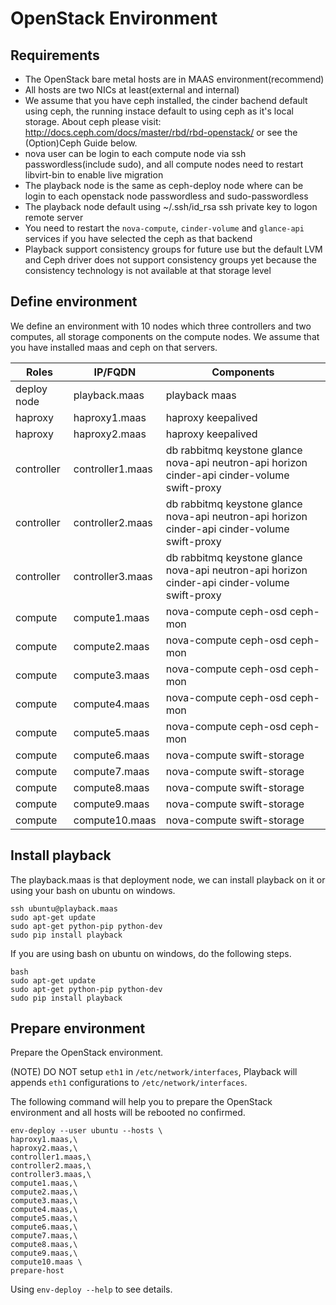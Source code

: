 # OpenStack Environment

## Requirements

* The OpenStack bare metal hosts are in MAAS environment(recommend)
* All hosts are two NICs at least(external and internal)
* We assume that you have ceph installed, the cinder bachend default using ceph, the running instace default to using ceph as it's local storage. About ceph please visit: http://docs.ceph.com/docs/master/rbd/rbd-openstack/ or see the (Option)Ceph Guide below.
* nova user can be login to each compute node via ssh passwordless(include sudo), and all compute nodes need to restart libvirt-bin to enable live migration
* The playback node is the same as ceph-deploy node where can be login to each openstack node passwordless and sudo-passwordless
* The playback node default using ~/.ssh/id_rsa ssh private key to logon remote server
* You need to restart the `nova-compute`, `cinder-volume` and `glance-api` services if you have selected the ceph as that backend
* Playback support consistency groups for future use but the default LVM and Ceph driver does not support consistency groups yet because the consistency technology is not available at that storage level

## Define environment

We define an environment with 10 nodes which three controllers and two computes, all storage components on the compute nodes. We assume that you have installed maas and ceph on that servers.

| Roles         | IP/FQDN           | Components                                                                                    |
| ------------- | ----------------- | --------------------------------------------------------------------------------------------- |
| deploy node   | playback.maas     | playback maas                                                                                 |
| haproxy       | haproxy1.maas     | haproxy keepalived                                                                            |
| haproxy       | haproxy2.maas     | haproxy keepalived                                                                            |
| controller    | controller1.maas  | db rabbitmq keystone glance nova-api neutron-api horizon cinder-api cinder-volume swift-proxy |
| controller    | controller2.maas  | db rabbitmq keystone glance nova-api neutron-api horizon cinder-api cinder-volume swift-proxy |
| controller    | controller3.maas  | db rabbitmq keystone glance nova-api neutron-api horizon cinder-api cinder-volume swift-proxy |
| compute       | compute1.maas     | nova-compute ceph-osd ceph-mon                                                                |
| compute       | compute2.maas     | nova-compute ceph-osd ceph-mon                                                                |
| compute       | compute3.maas     | nova-compute ceph-osd ceph-mon                                                                |
| compute       | compute4.maas     | nova-compute ceph-osd ceph-mon                                                                |
| compute       | compute5.maas     | nova-compute ceph-osd ceph-mon                                                                |
| compute       | compute6.maas     | nova-compute swift-storage                                                                    |
| compute       | compute7.maas     | nova-compute swift-storage                                                                    |
| compute       | compute8.maas     | nova-compute swift-storage                                                                    |
| compute       | compute9.maas     | nova-compute swift-storage                                                                    |
| compute       | compute10.maas    | nova-compute swift-storage                                                                    |

## Install playback

The playback.maas is that deployment node, we can install playback on it or using your bash on ubuntu on windows.

    ssh ubuntu@playback.maas
    sudo apt-get update
    sudo apt-get python-pip python-dev
    sudo pip install playback

If you are using bash on ubuntu on windows, do the following steps.

    bash
    sudo apt-get update
    sudo apt-get python-pip python-dev
    sudo pip install playback

## Prepare environment

Prepare the OpenStack environment.

(NOTE) DO NOT setup `eth1` in `/etc/network/interfaces`, Playback will appends `eth1` configurations to `/etc/network/interfaces`.

The following command will help you to prepare the OpenStack environment and all hosts will be rebooted no confirmed.

    env-deploy --user ubuntu --hosts \
    haproxy1.maas,\
    haproxy2.maas,\
    controller1.maas,\
    controller2.maas,\
    controller3.maas,\
    compute1.maas,\
    compute2.maas,\
    compute3.maas,\
    compute4.maas,\
    compute5.maas,\
    compute6.maas,\
    compute7.maas,\
    compute8.maas,\
    compute9.maas,\
    compute10.maas \
    prepare-host

Using `env-deploy --help` to see details.
